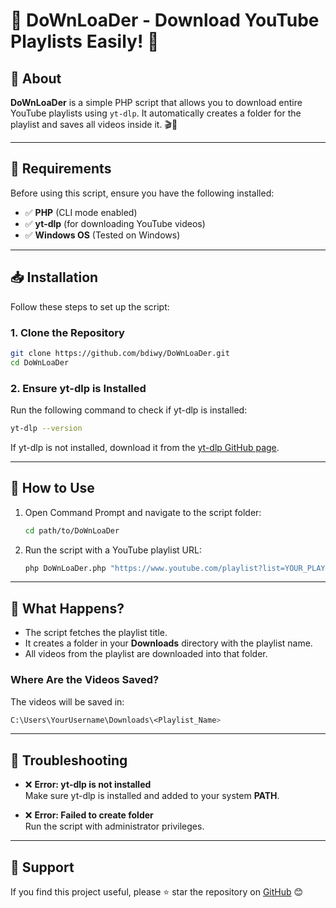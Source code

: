 
# 🎵 DoWnLoaDer - Download YouTube Playlists Easily! 🚀

## 📌 About

**DoWnLoaDer** is a simple PHP script that allows you to download entire YouTube playlists using `yt-dlp`. It automatically creates a folder for the playlist and saves all videos inside it. 🎬📂

---

## 🔧 Requirements

Before using this script, ensure you have the following installed:

- ✅ **PHP** (CLI mode enabled)
- ✅ **yt-dlp** (for downloading YouTube videos)
- ✅ **Windows OS** (Tested on Windows)

---

## 📥 Installation

Follow these steps to set up the script:

### 1. Clone the Repository

```bash
git clone https://github.com/bdiwy/DoWnLoaDer.git
cd DoWnLoaDer
```

### 2. Ensure yt-dlp is Installed

Run the following command to check if yt-dlp is installed:

```bash
yt-dlp --version
```

If yt-dlp is not installed, download it from the [yt-dlp GitHub page](https://github.com/yt-dlp/yt-dlp).

---

## 🚀 How to Use

1. Open Command Prompt and navigate to the script folder:

    ```bash
    cd path/to/DoWnLoaDer
    ```

2. Run the script with a YouTube playlist URL:

    ```bash
    php DoWnLoaDer.php "https://www.youtube.com/playlist?list=YOUR_PLAYLIST_ID"
    ```

---

## 📂 What Happens?

- The script fetches the playlist title.
- It creates a folder in your **Downloads** directory with the playlist name.
- All videos from the playlist are downloaded into that folder.

### Where Are the Videos Saved?

The videos will be saved in:

```bash
C:\Users\YourUsername\Downloads\<Playlist_Name>
```

---

## 🔧 Troubleshooting

- ❌ **Error: yt-dlp is not installed**  
  Make sure yt-dlp is installed and added to your system **PATH**.

- ❌ **Error: Failed to create folder**  
  Run the script with administrator privileges.

---

## 💖 Support

If you find this project useful, please ⭐ star the repository on [GitHub](https://github.com/bdiwy/DoWnLoaDer) 😊

